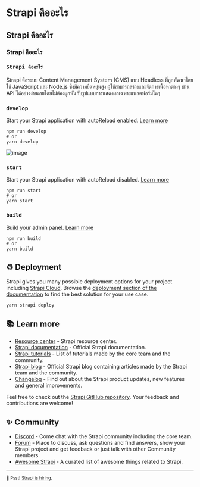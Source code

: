 # Strapi คืออะไร
## Strapi คืออะไร
### Strapi คืออะไร
### `Strapi คืออะไร`

Strapi คือระบบ Content Management System (CMS) แบบ Headless ที่ถูกพัฒนาโดยใช้ JavaScript และ Node.js ซึ่งมีความยืดหยุ่นสูง ผู้ใช้สามารถสร้างและจัดการเนื้อหาต่างๆ ผ่าน API ได้อย่างง่ายดายโดยไม่ต้องผูกพันกับรูปแบบการแสดงผลเฉพาะแพลตฟอร์มใดๆ
### `develop`

Start your Strapi application with autoReload enabled. [Learn more](https://docs.strapi.io/dev-docs/cli#strapi-develop)

```
npm run develop
# or
yarn develop
```
![image](https://github.com/user-attachments/assets/6b23a5bd-3851-4446-b240-c0d8d72839cb)


### `start`

Start your Strapi application with autoReload disabled. [Learn more](https://docs.strapi.io/dev-docs/cli#strapi-start)

```
npm run start
# or
yarn start
```

### `build`

Build your admin panel. [Learn more](https://docs.strapi.io/dev-docs/cli#strapi-build)

```
npm run build
# or
yarn build
```

## ⚙️ Deployment

Strapi gives you many possible deployment options for your project including [Strapi Cloud](https://cloud.strapi.io). Browse the [deployment section of the documentation](https://docs.strapi.io/dev-docs/deployment) to find the best solution for your use case.

```
yarn strapi deploy
```

## 📚 Learn more

- [Resource center](https://strapi.io/resource-center) - Strapi resource center.
- [Strapi documentation](https://docs.strapi.io) - Official Strapi documentation.
- [Strapi tutorials](https://strapi.io/tutorials) - List of tutorials made by the core team and the community.
- [Strapi blog](https://strapi.io/blog) - Official Strapi blog containing articles made by the Strapi team and the community.
- [Changelog](https://strapi.io/changelog) - Find out about the Strapi product updates, new features and general improvements.

Feel free to check out the [Strapi GitHub repository](https://github.com/strapi/strapi). Your feedback and contributions are welcome!

## ✨ Community

- [Discord](https://discord.strapi.io) - Come chat with the Strapi community including the core team.
- [Forum](https://forum.strapi.io/) - Place to discuss, ask questions and find answers, show your Strapi project and get feedback or just talk with other Community members.
- [Awesome Strapi](https://github.com/strapi/awesome-strapi) - A curated list of awesome things related to Strapi.

---

<sub>🤫 Psst! [Strapi is hiring](https://strapi.io/careers).</sub>



